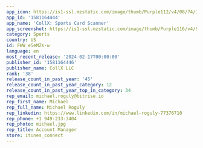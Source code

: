 ```yaml
---
app_icon: https://is1-ssl.mzstatic.com/image/thumb/Purple112/v4/08/74/39/08743917-de16-56c5-561d-ba62d8eb3b70/AppIcon-0-0-1x_U007emarketing-0-5-0-85-220.png/1024x1024bb.png
app_id: '1581164444'
app_name: 'CollX: Sports Card Scanner'
app_screenshot: https://is1-ssl.mzstatic.com/image/thumb/Purple116/v4/9f/9c/f4/9f9cf436-ae31-01b6-dd45-3c2991f403ec/e0ff2238-c83f-457a-a466-6c0d121dcf39_6.5-inch-1.jpg/1242x2688bb.png
category: Sports
country: US
id: FWW_e5eMZs-w
language: en
most_recent_release: '2024-02-17T00:00:00'
publisher_id: '1581164446'
publisher_name: CollX LLC
rank: '38'
release_count_in_past_year: '45'
release_count_in_past_year_category: 12
release_count_in_past_year_top_in_category: 34
rep_email: michael.roguly@bitrise.io
rep_first_name: Michael
rep_full_name: Michael Roguly
rep_linkedin: https://www.linkedin.com/in/michael-roguly-77376710
rep_phone: +1 949-233-3404
rep_photo: michael.jpg
rep_title: Account Manager
store: itunes_connect
---
```

